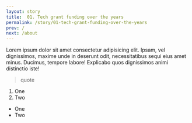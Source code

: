 ```yaml
---
layout: story
title:  01. Tech grant funding over the years
permalink: /story/01-tech-grant-funding-over-the-years
prev: /
next: /about
---
```


Lorem ipsum dolor sit amet consectetur adipisicing elit. Ipsam, vel dignissimos, maxime unde in deserunt odit, necessitatibus sequi eius amet minus. Ducimus, tempore labore! Explicabo quos dignissimos animi distinctio iste!

>quote

1. One
2. Two

- One
- Two